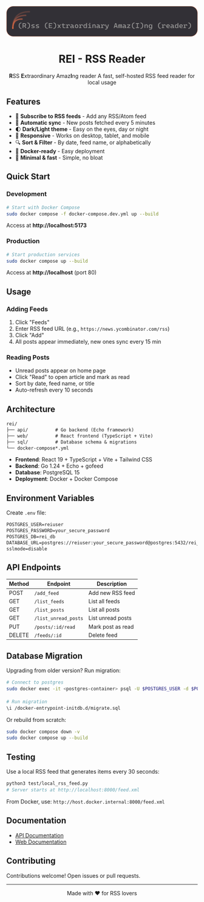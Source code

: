 ![REI Banner](./banner.png)

<div align="center">

# REI - RSS Reader

**R**SS **E**xtraordinary Amaz**I**ng reader
A fast, self-hosted RSS feed reader for local usage

</div>

## Features

- 📰 **Subscribe to RSS feeds** - Add any RSS/Atom feed
- 🔄 **Automatic sync** - New posts fetched every 5 minutes
- 🌓 **Dark/Light theme** - Easy on the eyes, day or night
- 📱 **Responsive** - Works on desktop, tablet, and mobile
- 🔍 **Sort & Filter** - By date, feed name, or alphabetically
- 🐳 **Docker-ready** - Easy deployment
- 🚀 **Minimal & fast** - Simple, no bloat

## Quick Start

### Development

```bash
# Start with Docker Compose
sudo docker compose -f docker-compose.dev.yml up --build
```

Access at **http://localhost:5173**

### Production

```bash
# Start production services
sudo docker compose up --build
```

Access at **http://localhost** (port 80)

## Usage

### Adding Feeds

1. Click "Feeds"
2. Enter RSS feed URL (e.g., `https://news.ycombinator.com/rss`)
3. Click "Add"
4. All posts appear immediately, new ones sync every 15 min

### Reading Posts

- Unread posts appear on home page
- Click "Read" to open article and mark as read
- Sort by date, feed name, or title
- Auto-refresh every 10 seconds

## Architecture

```
rei/
├── api/          # Go backend (Echo framework)
├── web/          # React frontend (TypeScript + Vite)
├── sql/          # Database schema & migrations
└── docker-compose*.yml
```

- **Frontend**: React 19 + TypeScript + Vite + Tailwind CSS
- **Backend**: Go 1.24 + Echo + gofeed
- **Database**: PostgreSQL 15
- **Deployment**: Docker + Docker Compose

## Environment Variables

Create `.env` file:

```env
POSTGRES_USER=reiuser
POSTGRES_PASSWORD=your_secure_password
POSTGRES_DB=rei_db
DATABASE_URL=postgres://reiuser:your_secure_password@postgres:5432/rei_db?sslmode=disable
```

## API Endpoints

| Method | Endpoint | Description |
|--------|----------|-------------|
| POST | `/add_feed` | Add new RSS feed |
| GET | `/list_feeds` | List all feeds |
| GET | `/list_posts` | List all posts |
| GET | `/list_unread_posts` | List unread posts |
| PUT | `/posts/:id/read` | Mark post as read |
| DELETE | `/feeds/:id` | Delete feed |

## Database Migration

Upgrading from older version? Run migration:

```bash
# Connect to postgres
sudo docker exec -it <postgres-container> psql -U $POSTGRES_USER -d $POSTGRES_DB

# Run migration
\i /docker-entrypoint-initdb.d/migrate.sql
```

Or rebuild from scratch:

```bash
sudo docker compose down -v
sudo docker compose up --build
```

## Testing

Use a local RSS feed that generates items every 30 seconds:

```bash
python3 test/local_rss_feed.py
# Server starts at http://localhost:8000/feed.xml
```

From Docker, use: `http://host.docker.internal:8000/feed.xml`

## Documentation

- [API Documentation](./api/README.md)
- [Web Documentation](./web/README.md)

## Contributing

Contributions welcome! Open issues or pull requests.

---

<div align="center">
Made with ❤️ for RSS lovers
</div>
